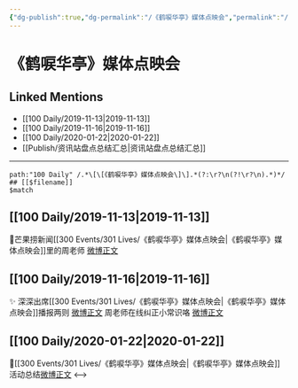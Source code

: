 ```yaml
---
{"dg-publish":true,"dg-permalink":"/《鹤唳华亭》媒体点映会","permalink":"/《鹤唳华亭》媒体点映会/","created":"2023-03-30T17:24:59.000+08:00","updated":"2023-04-10T16:02:13.000+08:00"}
---
```


# 《鹤唳华亭》媒体点映会

## Linked Mentions
- [[100 Daily/2019-11-13\|2019-11-13]]
- [[100 Daily/2019-11-16\|2019-11-16]]
- [[100 Daily/2020-01-22\|2020-01-22]]
- [[Publish/资讯站盘点总结汇总\|资讯站盘点总结汇总]]


---

```expander
path:"100 Daily" /.*\[\[《鹤唳华亭》媒体点映会\]\].*(?:\r?\n(?!\r?\n).*)*/
## [[$filename]]
$match
```
## [[100 Daily/2019-11-13\|2019-11-13]]
🎵芒果捞新闻[[300 Events/301 Lives/《鹤唳华亭》媒体点映会\|《鹤唳华亭》媒体点映会]]里的周老师
[微博正文](https://m.weibo.cn/6466290670/4438218591759566)
## [[100 Daily/2019-11-16\|2019-11-16]]
✨ 深深出席[[300 Events/301 Lives/《鹤唳华亭》媒体点映会\|《鹤唳华亭》媒体点映会]]播报两则 [微博正文](https://m.weibo.cn/6466290670/4439236058641472)
周老师在线纠正小常识咯 [微博正文](https://m.weibo.cn/6466290670/4439329843681089)

## [[100 Daily/2020-01-22\|2020-01-22]]
🎵[[300 Events/301 Lives/《鹤唳华亭》媒体点映会\|《鹤唳华亭》媒体点映会]] 活动总结[微博正文](https://m.weibo.cn/6466290670/4463667267375159)
<-->